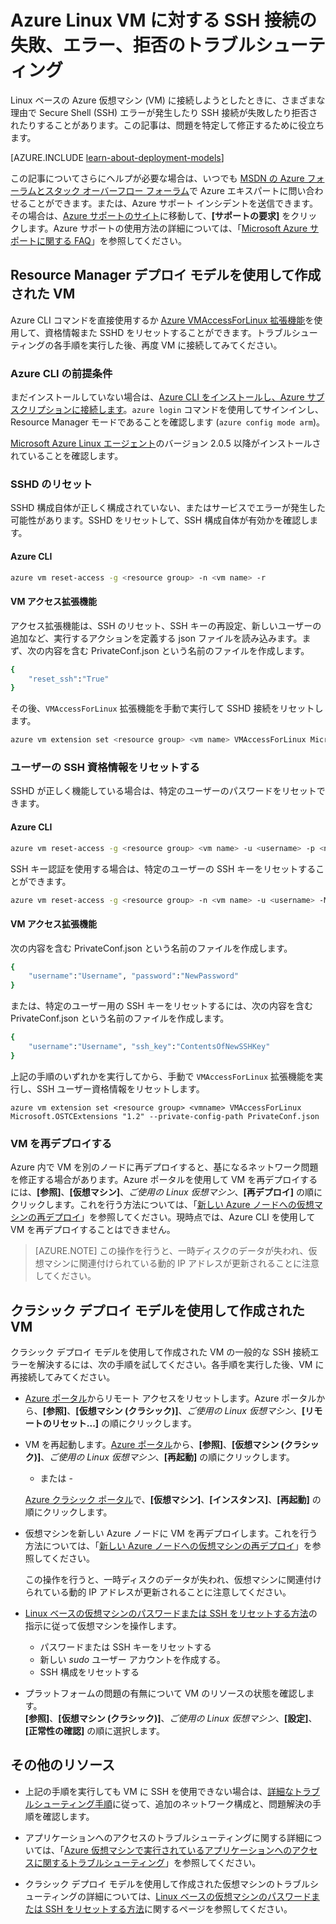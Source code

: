<properties
	pageTitle="Linux VM への SSH 接続の拒否、失敗、エラー | Microsoft Azure"
	description="Linux を実行する Azure 仮想マシンに対する SSH 接続の失敗や拒否などの SSH エラーをトラブルシューティングして修正します。"
	keywords="ssh 接続が拒否される, ssh エラー, azure ssh, SSH 接続に失敗する"
	services="virtual-machines-linux"
	documentationCenter=""
	authors="iainfoulds"
	manager="timlt"
	editor=""
	tags="top-support-issue,azure-service-management,azure-resource-manager"/>

<tags
	ms.service="virtual-machines-linux"
	ms.workload="infrastructure-services"
	ms.tgt_pltfrm="vm-linux"
	ms.devlang="na"
	ms.topic="article"
	ms.date="07/06/2016"
	ms.author="iainfou"/>

# Azure Linux VM に対する SSH 接続の失敗、エラー、拒否のトラブルシューティング

Linux ベースの Azure 仮想マシン (VM) に接続しようとしたときに、さまざまな理由で Secure Shell (SSH) エラーが発生したり SSH 接続が失敗したり拒否されたりすることがあります。この記事は、問題を特定して修正するために役立ちます。

[AZURE.INCLUDE [learn-about-deployment-models](../../includes/learn-about-deployment-models-both-include.md)]

この記事についてさらにヘルプが必要な場合は、いつでも [MSDN の Azure フォーラムとスタック オーバーフロー フォーラム](http://azure.microsoft.com/support/forums/)で Azure エキスパートに問い合わせることができます。または、Azure サポート インシデントを送信できます。その場合は、[Azure サポートのサイト](http://azure.microsoft.com/support/options/)に移動して、**[サポートの要求]** をクリックします。Azure サポートの使用方法の詳細については、「[Microsoft Azure サポートに関する FAQ](http://azure.microsoft.com/support/faq/)」を参照してください。

## Resource Manager デプロイ モデルを使用して作成された VM

Azure CLI コマンドを直接使用するか [Azure VMAccessForLinux 拡張機能](https://github.com/Azure/azure-linux-extensions/tree/master/VMAccess)を使用して、資格情報また SSHD をリセットすることができます。トラブルシューティングの各手順を実行した後、再度 VM に接続してみてください。

### Azure CLI の前提条件

まだインストールしていない場合は、[Azure CLI をインストールし、Azure サブスクリプションに接続します](../xplat-cli-install.md)。`azure login` コマンドを使用してサインインし、Resource Manager モードであることを確認します (`azure config mode arm`)。

[Microsoft Azure Linux エージェント](virtual-machines-linux-agent-user-guide.md)のバージョン 2.0.5 以降がインストールされていることを確認します。

### SSHD のリセット
SSHD 構成自体が正しく構成されていない、またはサービスでエラーが発生した可能性があります。SSHD をリセットして、SSH 構成自体が有効かを確認します。

#### Azure CLI
```bash
azure vm reset-access -g <resource group> -n <vm name> -r
```

#### VM アクセス拡張機能
アクセス拡張機能は、SSH のリセット、SSH キーの再設定、新しいユーザーの追加など、実行するアクションを定義する json ファイルを読み込みます。まず、次の内容を含む PrivateConf.json という名前のファイルを作成します。

```bash
{  
	"reset_ssh":"True"
}
```

その後、`VMAccessForLinux` 拡張機能を手動で実行して SSHD 接続をリセットします。

```bash
azure vm extension set <resource group> <vm name> VMAccessForLinux Microsoft.OSTCExtensions "1.2" --private-config-path PrivateConf.json
```

### ユーザーの SSH 資格情報をリセットする
SSHD が正しく機能している場合は、特定のユーザーのパスワードをリセットできます。

#### Azure CLI
```bash
azure vm reset-access -g <resource group> <vm name> -u <username> -p <new password>
```

SSH キー認証を使用する場合は、特定のユーザーの SSH キーをリセットすることができます。

```bash
azure vm reset-access -g <resource group> -n <vm name> -u <username> -M <~/.ssh/azure_id_rsa.pub>
```

#### VM アクセス拡張機能
次の内容を含む PrivateConf.json という名前のファイルを作成します。

```bash
{
	"username":"Username", "password":"NewPassword"
}
```

または、特定のユーザー用の SSH キーをリセットするには、次の内容を含む PrivateConf.json という名前のファイルを作成します。

```bash
{
	"username":"Username", "ssh_key":"ContentsOfNewSSHKey"
}
```

上記の手順のいずれかを実行してから、手動で `VMAccessForLinux` 拡張機能を実行し、SSH ユーザー資格情報をリセットします。

```
azure vm extension set <resource group> <vmname> VMAccessForLinux Microsoft.OSTCExtensions "1.2" --private-config-path PrivateConf.json
```

### VM を再デプロイする
Azure 内で VM を別のノードに再デプロイすると、基になるネットワーク問題を修正する場合があります。Azure ポータルを使用して VM を再デプロイするには、**[参照]**、**[仮想マシン]**、*ご使用の Linux 仮想マシン*、**[再デプロイ]** の順にクリックします。これを行う方法については、「[新しい Azure ノードへの仮想マシンの再デプロイ](virtual-machines-windows-redeploy-to-new-node.md)」を参照してください。現時点では、Azure CLI を使用して VM を再デプロイすることはできません。

> [AZURE.NOTE] この操作を行うと、一時ディスクのデータが失われ、仮想マシンに関連付けられている動的 IP アドレスが更新されることに注意してください。


## クラシック デプロイ モデルを使用して作成された VM

クラシック デプロイ モデルを使用して作成された VM の一般的な SSH 接続エラーを解決するには、次の手順を試してください。各手順を実行した後、VM に再接続してみてください。

- [Azure ポータル](https://portal.azure.com)からリモート アクセスをリセットします。Azure ポータルから、**[参照]**、**[仮想マシン (クラシック)]**、*ご使用の Linux 仮想マシン*、**[リモートのリセット...]** の順にクリックします。

- VM を再起動します。[Azure ポータル](https://portal.azure.com)から、**[参照]**、**[仮想マシン (クラシック)]**、*ご使用の Linux 仮想マシン*、**[再起動]** の順にクリックします。

	- または -

	[Azure クラシック ポータル](https://manage.windowsazure.com)で、**[仮想マシン]**、**[インスタンス]**、**[再起動]** の順にクリックします。

- 仮想マシンを新しい Azure ノードに VM を再デプロイします。これを行う方法については、「[新しい Azure ノードへの仮想マシンの再デプロイ](virtual-machines-windows-redeploy-to-new-node.md)」を参照してください。

	この操作を行うと、一時ディスクのデータが失われ、仮想マシンに関連付けられている動的 IP アドレスが更新されることに注意してください。

- [Linux ベースの仮想マシンのパスワードまたは SSH をリセットする方法](virtual-machines-linux-classic-reset-access.md)の指示に従って仮想マシンを操作します。
	- パスワードまたは SSH キーをリセットする
	- 新しい _sudo_ ユーザー アカウントを作成する。
	- SSH 構成をリセットする

- プラットフォームの問題の有無について VM のリソースの状態を確認します。<br> **[参照]**、**[仮想マシン (クラシック)]**、*ご使用の Linux 仮想マシン*、**[設定]**、**[正常性の確認]** の順に選択します。


## その他のリソース

- 上記の手順を実行しても VM に SSH を使用できない場合は、[詳細なトラブルシューティング手順](virtual-machines-linux-detailed-troubleshoot-ssh-connection.md)に従って、追加のネットワーク構成と、問題解決の手順を確認します。

- アプリケーションへのアクセスのトラブルシューティングに関する詳細については、「[Azure 仮想マシンで実行されているアプリケーションへのアクセスに関するトラブルシューティング](virtual-machines-linux-troubleshoot-app-connection.md)」を参照してください。

- クラシック デプロイ モデルを使用して作成された仮想マシンのトラブルシューティングの詳細については、[Linux ベースの仮想マシンのパスワードまたは SSH をリセットする方法](virtual-machines-linux-classic-reset-access.md)に関するページを参照してください。

<!---HONumber=AcomDC_0803_2016-->
